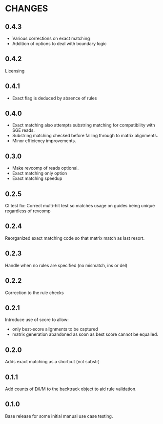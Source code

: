 # CHANGES

## 0.4.3

- Various corrections on exact matching
- Addition of options to deal with boundary logic

## 0.4.2

Licensing

## 0.4.1

- Exact flag is deduced by absence of rules

## 0.4.0

- Exact matching also attempts substring matching for compatibility with SGE reads.
- Substring matching checked before falling through to matrix alignments.
- Minor efficiency improvements.

## 0.3.0

- Make revcomp of reads optional.
- Exact matching only option
- Exact matching speedup

## 0.2.5

CI test fix: Correct multi-hit test so matches usage on guides being unique regardless of revcomp

## 0.2.4

Reorganized exact matching code so that matrix match as last resort.

## 0.2.3

Handle when no rules are specified (no mismatch, ins or del)

## 0.2.2

Correction to the rule checks

## 0.2.1

Introduce use of score to allow:

- only best-score alignments to be captured
- matrix generation abandoned as soon as best score cannot be equalled.

## 0.2.0

Adds exact matching as a shortcut (not substr)

## 0.1.1

Add counts of D/I/M to the backtrack object to aid rule validation.

## 0.1.0

Base release for some initial manual use case testing.
